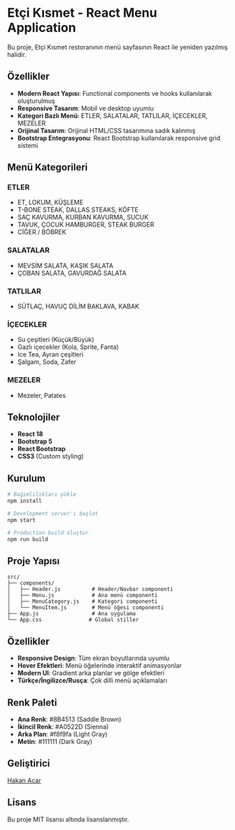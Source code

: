 # Etçi Kısmet - React Menu Application

Bu proje, Etçi Kısmet restoranının menü sayfasının React ile yeniden yazılmış halidir.

## Özellikler

- **Modern React Yapısı**: Functional components ve hooks kullanılarak oluşturulmuş
- **Responsive Tasarım**: Mobil ve desktop uyumlu
- **Kategori Bazlı Menü**: ETLER, SALATALAR, TATLILAR, İÇECEKLER, MEZELER
- **Orijinal Tasarım**: Orijinal HTML/CSS tasarımına sadık kalınmış
- **Bootstrap Entegrasyonu**: React Bootstrap kullanılarak responsive grid sistemi

## Menü Kategorileri

### ETLER
- ET, LOKUM, KÜŞLEME
- T-BONE STEAK, DALLAS STEAKS, KÖFTE
- SAÇ KAVURMA, KURBAN KAVURMA, SUCUK
- TAVUK, ÇOCUK HAMBURGER, STEAK BURGER
- CİĞER / BÖBREK

### SALATALAR
- MEVSİM SALATA, KAŞIK SALATA
- ÇOBAN SALATA, GAVURDAĞ SALATA

### TATLILAR
- SÜTLAÇ, HAVUÇ DİLİM BAKLAVA, KABAK

### İÇECEKLER
- Su çeşitleri (Küçük/Büyük)
- Gazlı içecekler (Kola, Sprite, Fanta)
- Ice Tea, Ayran çeşitleri
- Şalgam, Soda, Zafer

### MEZELER
- Mezeler, Patates

## Teknolojiler

- **React 18**
- **Bootstrap 5**
- **React Bootstrap**
- **CSS3** (Custom styling)

## Kurulum

```bash
# Bağımlılıkları yükle
npm install

# Development server'ı başlat
npm start

# Production build oluştur
npm run build
```

## Proje Yapısı

```
src/
├── components/
│   ├── Header.js          # Header/Navbar componenti
│   ├── Menu.js            # Ana menü componenti
│   ├── MenuCategory.js    # Kategori componenti
│   └── MenuItem.js        # Menü öğesi componenti
├── App.js                 # Ana uygulama
└── App.css               # Global stiller
```

## Özellikler

- **Responsive Design**: Tüm ekran boyutlarında uyumlu
- **Hover Efektleri**: Menü öğelerinde interaktif animasyonlar
- **Modern UI**: Gradient arka planlar ve gölge efektleri
- **Türkçe/İngilizce/Rusça**: Çok dilli menü açıklamaları

## Renk Paleti

- **Ana Renk**: #8B4513 (Saddle Brown)
- **İkincil Renk**: #A0522D (Sienna)
- **Arka Plan**: #f8f9fa (Light Gray)
- **Metin**: #111111 (Dark Gray)

## Geliştirici

[Hakan Acar](https://github.com/hakanacardev)

## Lisans

Bu proje MIT lisansı altında lisanslanmıştır.